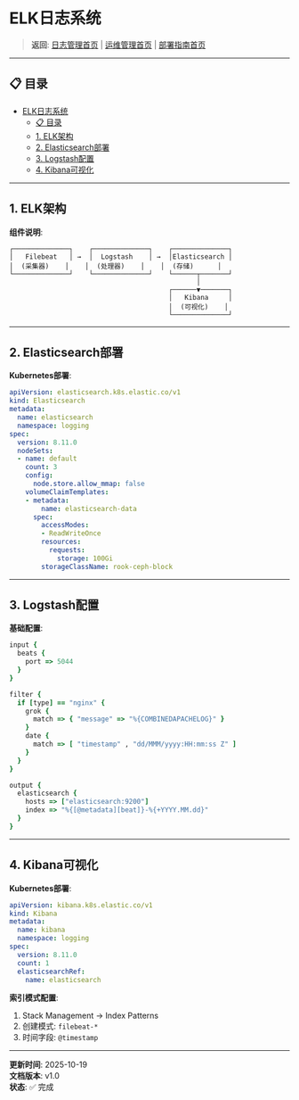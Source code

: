# ELK日志系统

> **返回**: [日志管理首页](README.md) | [运维管理首页](../README.md) | [部署指南首页](../../00_索引导航/README.md)

---

## 📋 目录

- [ELK日志系统](#elk日志系统)
  - [📋 目录](#-目录)
  - [1. ELK架构](#1-elk架构)
  - [2. Elasticsearch部署](#2-elasticsearch部署)
  - [3. Logstash配置](#3-logstash配置)
  - [4. Kibana可视化](#4-kibana可视化)

---

## 1. ELK架构

**组件说明**:

```text
┌──────────────┐    ┌──────────────┐    ┌──────────────┐
│   Filebeat   │ →  │  Logstash    │ →  │Elasticsearch │
│  (采集器)    │    │  (处理器)    │    │  (存储)      │
└──────────────┘    └──────────────┘    └──────┬───────┘
                                               │
                                        ┌──────▼───────┐
                                        │   Kibana     │
                                        │  (可视化)    │
                                        └──────────────┘
```

---

## 2. Elasticsearch部署

**Kubernetes部署**:

```yaml
apiVersion: elasticsearch.k8s.elastic.co/v1
kind: Elasticsearch
metadata:
  name: elasticsearch
  namespace: logging
spec:
  version: 8.11.0
  nodeSets:
  - name: default
    count: 3
    config:
      node.store.allow_mmap: false
    volumeClaimTemplates:
    - metadata:
        name: elasticsearch-data
      spec:
        accessModes:
        - ReadWriteOnce
        resources:
          requests:
            storage: 100Gi
        storageClassName: rook-ceph-block
```

---

## 3. Logstash配置

**基础配置**:

```ruby
input {
  beats {
    port => 5044
  }
}

filter {
  if [type] == "nginx" {
    grok {
      match => { "message" => "%{COMBINEDAPACHELOG}" }
    }
    date {
      match => [ "timestamp" , "dd/MMM/yyyy:HH:mm:ss Z" ]
    }
  }
}

output {
  elasticsearch {
    hosts => ["elasticsearch:9200"]
    index => "%{[@metadata][beat]}-%{+YYYY.MM.dd}"
  }
}
```

---

## 4. Kibana可视化

**Kubernetes部署**:

```yaml
apiVersion: kibana.k8s.elastic.co/v1
kind: Kibana
metadata:
  name: kibana
  namespace: logging
spec:
  version: 8.11.0
  count: 1
  elasticsearchRef:
    name: elasticsearch
```

**索引模式配置**:

1. Stack Management → Index Patterns
2. 创建模式: `filebeat-*`
3. 时间字段: `@timestamp`

---

**更新时间**: 2025-10-19  
**文档版本**: v1.0  
**状态**: ✅ 完成
